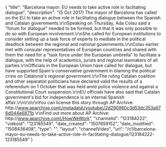 {
    "title": "Barcelona mayor: EU needs to take active role in faclitating dialogue",
    "description": "(5 Oct 2017) The mayor of Barcelona has called on the EU to take an active role in facilitating dialogue between the Spanish and Catalan governments.\r\nSpeaking on Thursday, Ada Colau said a \"forum for dialogue\" needed to be formed, but that it was only possible to do so with European involvement.\r\nShe called for European institutions to consider setting up a task force of experts to mediate in the political deadlock between the regional and national governments.\r\nColau earlier met with consular representatives of European countries and shared with them the need for a \"task force under the European umbrella\" to facilitate a dialogue, with the help of academics, jurists and regional lawmakers of all parties.\r\nOfficials in the European Union have called for dialogue, but have supported Spain's conservative government in blaming the political crisis on Catalonia's regional government.\r\nThe ruling Catalan coalition and other separatist politicians have declared valid the results of a referendum on 1 October that was held amid police violence and against a Constitutional Court suspension.\r\nEU officials have also said that Catalan government's bid for independence is an internal Spanish affair.\r\n\r\n\r\nYou can license this story through AP Archive: http:\/\/www.aparchive.com\/metadata\/youtube\/2d290960c3d53dc353a976d044e6871b \r\nFind out more about AP Archive: http:\/\/www.aparchive.com\/HowWeWork",
    "channelid": "123184222",
    "videoid": "123185549",
    "date_created": "1507659152",
    "date_modified": "1508436408",
    "type": "",
    "layout": "channelVideo",
    "url": "\/c1\/barcelona-mayor-eu-needs-to-take-active-role-in-faclitating-dialogue\/123184222-123185549"
}